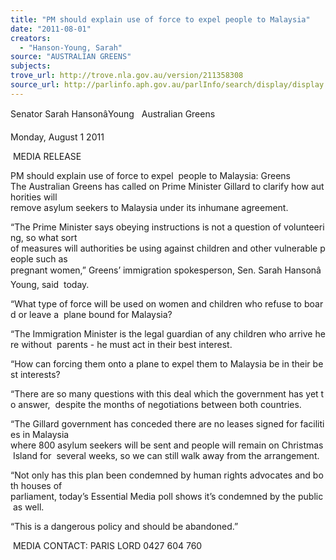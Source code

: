 ```yaml
---
title: "PM should explain use of force to expel people to Malaysia"
date: "2011-08-01"
creators:
  - "Hanson-Young, Sarah"
source: "AUSTRALIAN GREENS"
subjects:
trove_url: http://trove.nla.gov.au/version/211358308
source_url: http://parlinfo.aph.gov.au/parlInfo/search/display/display.w3p;query=Id%3A%22media/pressrel/985413%22
---
```


 Senator Sarah HansonâYoung   Australian Greens 

 Monday, August 1 2011 

  MEDIA RELEASE 

 PM should explain use of force to expel  people to Malaysia: Greens  The Australian Greens has called on Prime Minister Gillard to clarify how authorities will  remove asylum seekers to Malaysia under its inhumane agreement. 

 “The Prime Minister says obeying instructions is not a question of volunteering, so what sort  of measures will authorities be using against children and other vulnerable people such as  pregnant women,” Greens’ immigration spokesperson, Sen. Sarah HansonâYoung, said  today. 

 “What type of force will be used on women and children who refuse to board or leave a  plane bound for Malaysia? 

 “The Immigration Minister is the legal guardian of any children who arrive here without  parents - he must act in their best interest. 

 “How can forcing them onto a plane to expel them to Malaysia be in their best interests? 

 “There are so many questions with this deal which the government has yet to answer,  despite the months of negotiations between both countries. 

 “The Gillard government has conceded there are no leases signed for facilities in Malaysia  where 800 asylum seekers will be sent and people will remain on Christmas Island for  several weeks, so we can still walk away from the arrangement. 

 “Not only has this plan been condemned by human rights advocates and both houses of  parliament, today’s Essential Media poll shows it’s condemned by the public as well. 

 “This is a dangerous policy and should be abandoned.” 

  MEDIA CONTACT: PARIS LORD 0427 604 760  


